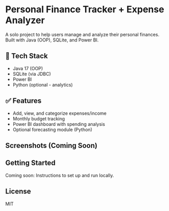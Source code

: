 #  Personal Finance Tracker + Expense Analyzer

A solo project to help users manage and analyze their personal finances. Built with Java (OOP), SQLite, and Power BI.

## 🔧 Tech Stack
- Java 17 (OOP)
- SQLite (via JDBC)
- Power BI
- Python (optional - analytics)

## ✅ Features
- Add, view, and categorize expenses/income
- Monthly budget tracking
- Power BI dashboard with spending analysis
- Optional forecasting module (Python)

##  Screenshots (Coming Soon)

##  Getting Started
Coming soon: Instructions to set up and run locally.

##  License
MIT
